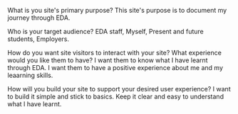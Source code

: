 What is you site's primary purpose?
This site's purpose is to document my journey through EDA.

Who is your target audience?
EDA staff, Myself, Present and future students, Employers.

 How do you want site visitors to interact with your site? What experience would you like them to have?
 I want them to know what I have learnt through EDA. I want them to have a positive experience about me and my leaarning skills.

  How will you build your site to support your desired user experience?
  I want to build it simple and stick to basics. Keep it clear and easy to understand what I have learnt. 

  